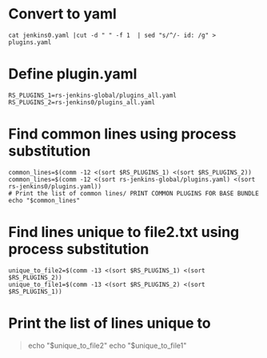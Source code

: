 
# Convert to yaml
```
cat jenkins0.yaml |cut -d " " -f 1  | sed "s/^/- id: /g" > plugins.yaml
```

# Define plugin.yaml

```
RS_PLUGINS_1=rs-jenkins-global/plugins_all.yaml
RS_PLUGINS_2=rs-jenkins0/plugins_all.yaml
```
# Find common lines using process substitution

```
common_lines=$(comm -12 <(sort $RS_PLUGINS_1) <(sort $RS_PLUGINS_2))
common_lines=$(comm -12 <(sort rs-jenkins-global/plugins.yaml) <(sort rs-jenkins0/plugins.yaml))
# Print the list of common lines/ PRINT COMMON PLUGINS FOR BASE BUNDLE
echo "$common_lines"
```



# Find lines unique to file2.txt using process substitution

```
unique_to_file2=$(comm -13 <(sort $RS_PLUGINS_1) <(sort $RS_PLUGINS_2))
unique_to_file1=$(comm -13 <(sort $RS_PLUGINS_2) <(sort $RS_PLUGINS_1))
```

# Print the list of lines unique to 
> echo "$unique_to_file2"
echo "$unique_to_file1"
